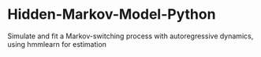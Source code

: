 # Hidden-Markov-Model-Python
Simulate and fit a Markov-switching process with autoregressive dynamics, using hmmlearn for estimation

